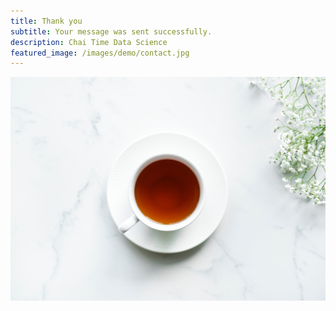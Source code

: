 ```yaml
---
title: Thank you
subtitle: Your message was sent successfully.
description: Chai Time Data Science
featured_image: /images/demo/contact.jpg
---
```


![](/images/demo/about.jpg)

